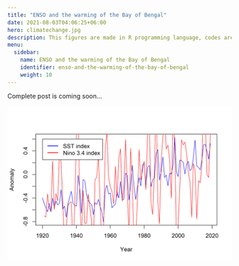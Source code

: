 ```yaml
---
title: "ENSO and the warming of the Bay of Bengal"
date: 2021-08-03T04:06:25+06:00
hero: climatechange.jpg
description: This figures are made in R programming language, codes are available in GitHub.
menu:
  sidebar:
    name: ENSO and the warming of the Bay of Bengal
    identifier: enso-and-the-warming-of-the-bay-of-bengal
    weight: 10
---
```

Complete post is coming soon...

![Example image](nino.png)
